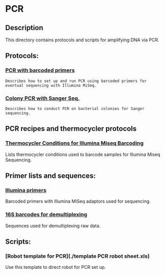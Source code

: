# PCR

## Description
This directory contains protocols and scripts for amplifying DNA via PCR.

## Protocols:
### [PCR with barcoded primers](./PCR_with_barcoded_primers.md)
	Describes how to set up and run PCR using barcoded primers for eventual sequencing with Illumina MiSeq. 
### [Colony PCR with Sanger Seq.](./ColonyPCR_SangerSeq.md)
	Describes how to conduct PCR on bacterial colonies for Sanger sequencing.

## PCR recipes and thermocycler protocols
### [Thermocycler Conditions for Illumina Miseq Barcoding](./thermocycler-barcoding-protocol.md)
Lists thermocycler conditions used to barcode samples for Illumina Miseq Sequencing.

## Primer lists and sequences:
### [Illumina primers](./Illumina_primer_list.md)
Barcoded primers with Illumina MiSeq adaptors used for sequencing.
### [16S barcodes for demultiplexing](./16S_primer_barcodes_for_demultiplexing.xlsx)
Sequences used for demultiplexing raw data.

## Scripts:
### [Robot template for PCR](./template PCR robot sheet.xls)
Use this template to direct robot for PCR set up.
	

